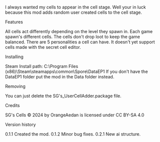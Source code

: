 I always wanted my cells to appear in the cell stage. Well your in luck because this mod adds random user created cells to the cell stage.


Features

All cells act differently depending on the level they spawn in.
Each game spawn's different cells.
The cells don't drop loot to keep the game balanced.
There are 5 personalities a cell can have.
It doesn't yet support cells made with the secret cell editor.


Installing

Steam Install path: C:\Program Files (x86)\Steam\steamapps\common\Spore\DataEP1
If you don't have the DataEP1 folder put the mod in the Data folder instead.


Removing

You can just delete the SG's_UserCellAdder.package file.


Credits

SG's Cells © 2024 by OrangeAedan is licensed under CC BY-SA 4.0


Version history

0.1.1 Created the mod.
0.1.2 Minor bug fixes.
0.2.1 New ai structure.
